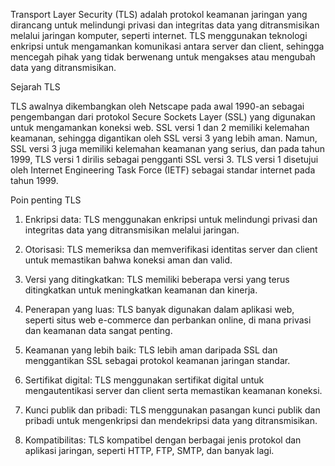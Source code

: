 Transport Layer Security (TLS) adalah protokol keamanan jaringan yang dirancang untuk melindungi privasi dan integritas data yang ditransmisikan melalui jaringan komputer, seperti internet. TLS menggunakan teknologi enkripsi untuk mengamankan komunikasi antara server dan client, sehingga mencegah pihak yang tidak berwenang untuk mengakses atau mengubah data yang ditransmisikan.

Sejarah TLS

TLS awalnya dikembangkan oleh Netscape pada awal 1990-an sebagai pengembangan dari protokol Secure Sockets Layer (SSL) yang digunakan untuk mengamankan koneksi web. SSL versi 1 dan 2 memiliki kelemahan keamanan, sehingga digantikan oleh SSL versi 3 yang lebih aman. Namun, SSL versi 3 juga memiliki kelemahan keamanan yang serius, dan pada tahun 1999, TLS versi 1 dirilis sebagai pengganti SSL versi 3. TLS versi 1 disetujui oleh Internet Engineering Task Force (IETF) sebagai standar internet pada tahun 1999.

Poin penting TLS

1.  Enkripsi data: TLS menggunakan enkripsi untuk melindungi privasi dan integritas data yang ditransmisikan melalui jaringan.
    
2.  Otorisasi: TLS memeriksa dan memverifikasi identitas server dan client untuk memastikan bahwa koneksi aman dan valid.
    
3.  Versi yang ditingkatkan: TLS memiliki beberapa versi yang terus ditingkatkan untuk meningkatkan keamanan dan kinerja.
    
4.  Penerapan yang luas: TLS banyak digunakan dalam aplikasi web, seperti situs web e-commerce dan perbankan online, di mana privasi dan keamanan data sangat penting.
    
5.  Keamanan yang lebih baik: TLS lebih aman daripada SSL dan menggantikan SSL sebagai protokol keamanan jaringan standar.
    
6.  Sertifikat digital: TLS menggunakan sertifikat digital untuk mengautentikasi server dan client serta memastikan keamanan koneksi.
    
7.  Kunci publik dan pribadi: TLS menggunakan pasangan kunci publik dan pribadi untuk mengenkripsi dan mendekripsi data yang ditransmisikan.
    
8.  Kompatibilitas: TLS kompatibel dengan berbagai jenis protokol dan aplikasi jaringan, seperti HTTP, FTP, SMTP, dan banyak lagi.